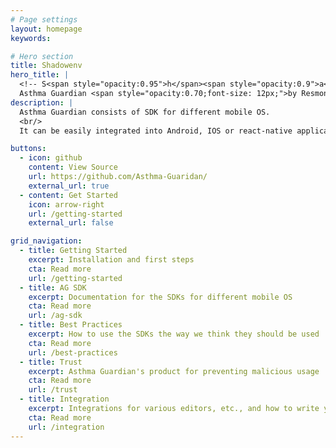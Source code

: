 ```yaml
---
# Page settings
layout: homepage
keywords:

# Hero section
title: Shadowenv
hero_title: |
  <!-- S<span style="opacity:0.95">h</span><span style="opacity:0.9">a</span><span style="opacity:0.85">d</span><span style="opacity:0.8">o</span><span style="opacity:0.75">w</span><span style="opacity:0.7">e</span><span style="opacity:0.65">n</span><span style="opacity:0.6">v</span> -->
  Asthma Guardian <span style="opacity:0.70;font-size: 12px;">by Resmonics</span>
description: |
  Asthma Guardian consists of SDK for different mobile OS.
  <br/>
  It can be easily integrated into Android, IOS or react-native applications.

buttons:
  - icon: github
    content: View Source
    url: https://github.com/Asthma-Guaridan/
    external_url: true
  - content: Get Started
    icon: arrow-right
    url: /getting-started
    external_url: false

grid_navigation:
  - title: Getting Started
    excerpt: Installation and first steps
    cta: Read more
    url: /getting-started
  - title: AG SDK
    excerpt: Documentation for the SDKs for different mobile OS
    cta: Read more
    url: /ag-sdk
  - title: Best Practices
    excerpt: How to use the SDKs the way we think they should be used
    cta: Read more
    url: /best-practices
  - title: Trust
    excerpt: Asthma Guardian's product for preventing malicious usage
    cta: Read more
    url: /trust
  - title: Integration
    excerpt: Integrations for various editors, etc., and how to write your own
    cta: Read more
    url: /integration
---
```

